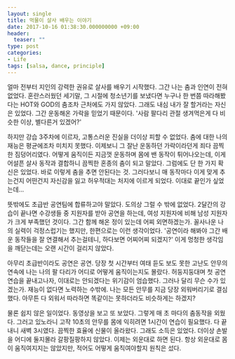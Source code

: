 ```yaml
---
layout: single
title: 먹물이 살사 배우는 이야기
date: 2017-10-16 01:38:30.000000000 +09:00
header:
  teaser: ""
type: post
categories:
- Life
tags: [salsa, dance, principle]
---
```


얼마 전부터 지인의 강력한 권유로 살사를 배우기 시작했다. 그간 나는 춤과 인연이 전혀 없었다. 혼란스러웠던 세기말, 그 시절에 청소년기를 보냈다면 누구나 한 번쯤 따라해봤다는 HOT와 GOD의 춤조차 근처에도 가지 않았다. 그래도 내심 내가 잘 할거라는 자신은 있었다. 그간 운동해온 가락을 믿었기 때문이다. '사람 팔다리 관절 생겨먹은게 다 비슷한 이상, 별다른거 있겠어?'

하지만 강습 3주차에 이르자, 고통스러운 진실을 더이상 피할 수 없었다. 춤에 대한 나의 재능은 평균에조차 미치지 못했다. 이제보니 그 잘난 운동하던 가락이라던게 죄다 끔찍한 짐덩어리였다. 어떻게 움직이든 지금껏 운동하며 몸에 밴 동작이 튀어나오는데, 이게 어설픈 살사 동작과 결합하니 끔찍한 혼종의 춤이 되고 말았다. 그럼에도 단 한 가지 확신은 있었다. 바로 이렇게 춤을 추면 안된다는 것. 그러다보니 매 동작마다 이게 맞게 추는건지 어떤건지 자신감을 잃고 허우적대는 처지에 이르게 되었다. 이대로 끝인가 싶었는데...

뜻밖에도 초급반 공연팀에 합류하고야 말았다. 도의상 그럴 수 밖에 없었다. 2달간의 강습이 끝나면 수강생들 중 지원자를 받아 공연을 하는데, 여성 지원자에 비해 남성 지원자가 크게 부족했던 것이다. 그간 함께 해온 정이 있는데 어찌 외면하겠는가. 꼴사나운 나의 실력이 걱정스럽기는 했지만, 한편으로는 이런 생각이었다. '공연이라 해봐야 그간 배운 동작들을 잘 연결해서 추는걸테니, 하다보면 어찌어찌 되겠지?' 이게 멍청한 생각임을 깨닫는데는 오랜 시간이 걸리지 않았다.

아무리 초급반이라도 공연은 공연. 당장 첫 시간부터 여태 듣도 보도 못한 고난도 안무의 연속에 나는 나의 팔 다리가 어디로 어떻게 움직이는지도 몰랐다. 허둥지둥대며 첫 공연 연습을 끝내고나자, 이대로는 안되겠다는 위기감이 엄습했다. 그러나 달리 무슨 수가 있겠는가. 재능이 없다면 노력하는 수밖에. 나는 모든 안무를 지금 당장 외워버리기로 결심했다. 아무튼 다 외워서 따라하면 똑같이는 못하더라도 비슷하게는 하겠지?

물론 쉽지 않은 일이었다. 동영상을 보고 또 보았다. 그렇게 매 초 마다의 춤동작을 외웠다. 그러고 있노라니 고작 10초의 안무를 몸에 익히려면 1시간이 연습이 필요했다. 다 끝내니 새벽 3시였다. 끔찍한 효율에 신물이 올라왔다. 그래도 소득은 있었다. 더이상 손발을 어디에 둘지몰라 갈팡질팡하지 않았다. 이제는 외운대로 하면 된다. 항상 외운대로 몸이 움직여지지는 않았지만, 적어도 어떻게 움직여야할지 원칙은 섰다.

